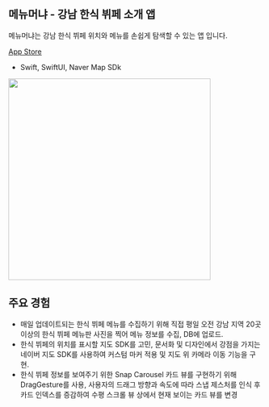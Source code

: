## 메뉴머냐 - 강남 한식 뷔페 소개 앱
메뉴머냐는 강남 한식 뷔페 위치와 메뉴를 손쉽게 탐색할 수 있는 앱 입니다.

[App Store](https://apps.apple.com/kr/app/%EB%A9%94%EB%89%B4%EB%A8%B8%EB%83%90-%EA%B0%95%EB%82%A8-%ED%95%9C%EC%8B%9D-%EB%B7%94%ED%8E%98-%EB%A9%94%EB%89%B4%EB%A5%BC-%ED%95%9C-%EB%88%88%EC%97%90/id6448675881)

* Swift, SwiftUI, Naver Map SDk

<img src="https://github.com/MenuMonya/MenuMonya-iOS/assets/22342277/5d0acaae-b904-4074-ac17-1e039e9f7c36" width=400>

## 주요 경험
- 매일 업데이트되는 한식 뷔페 메뉴를 수집하기 위해 직접 평일 오전 강남 지역 20곳 이상의 한식 뷔페 메뉴판 사진을 찍어 메뉴 정보를 수집, DB에 업로드.
- 한식 뷔페의 위치를 표시할 지도 SDK를 고민, 문서화 및 디자인에서 강점을 가지는 네이버 지도 SDK를 사용하여 커스텀 마커 적용 및 지도 위 카메라 이동 기능을 구현.
- 한식 뷔페 정보를 보여주기 위한 Snap Carousel 카드 뷰를 구현하기 위해 DragGesture를 사용, 사용자의 드래그 방향과 속도에 따라 스냅 제스처를 인식 후 카드 인덱스를 증감하여 수평 스크롤 뷰 상에서 현재 보이는 카드 뷰를 변경
